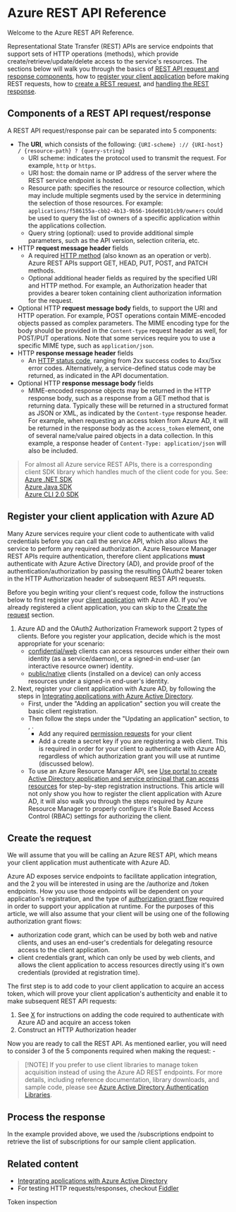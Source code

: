 # Azure REST API Reference

Welcome to the Azure REST API Reference.

Representational State Transfer (REST) APIs are service endpoints that support sets of HTTP operations (methods), which provide create/retrieve/update/delete access to the service's resources. The sections below will walk you through the basics of [REST API request and response components](#components-of-a-rest-api-requestresponse), how to [register your client application](#register-your-client-application-with-azure-ad) before making REST requests, how to [create a REST request](#create-the-request), and [handling the REST response](#process-the-response).

## Components of a REST API request/response

A REST API request/response pair can be separated into 5 components:

- The **URI**, which consists of the following: `{URI-scheme} :// {URI-host} / {resource-path} ? {query-string}`
    - URI scheme: indicates the protocol used to transmit the request. For example, `http` or `https`.  
    - URI host: the domain name or IP address of the server where the REST service endpoint is hosted.  
    - Resource path: specifies the resource or resource collection, which may include multiple segments used by the service in determining the selection of those resources. For example: `applications/f586155a-cbb2-4b13-9b56-16de60101cb9/owners` could be used to query the list of owners of a specific application within the applications collection.
    - Query string (optional): used to provide additional simple parameters, such as the API version, selection criteria, etc.
- HTTP **request message header** fields
    - A required [HTTP method](http://www.w3.org/Protocols/rfc2616/rfc2616-sec9.html) (also known as an operation or verb). Azure REST APIs support GET, HEAD, PUT, POST, and PATCH methods.
    - Optional additional header fields as required by the specified URI and HTTP method. For example, an Authorization header that provides a bearer token containing client authorization information for the request.
- Optional HTTP **request message body** fields, to support the URI and HTTP operation. For example, POST operations contain MIME-encoded objects passed as complex parameters. The MIME encoding type for the body should be provided in the `Content-type` request header as well, for POST/PUT operations. Note that some services require you to use a specific MIME type, such as `application/json`.  
- HTTP **response message header** fields
    - An [HTTP status code](http://www.w3.org/Protocols/HTTP/HTRESP.html), ranging from 2xx success codes to 4xx/5xx error codes. Alternatively, a service-defined status code may be returned, as indicated in the API documentation. 
- Optional HTTP **response message body** fields
    - MIME-encoded response objects may be returned in the HTTP response body, such as a response from a GET method that is returning data. Typically these will be returned in a structured format as JSON or XML, as indicated by the `Content-type` response header. For example, when requesting an access token from Azure AD, it will be returned in the response body as the `access_token` element, one of several name/value paired objects in a data collection. In this example, a response header of `Content-Type: application/json` will also be included.

> For almost all Azure service REST APIs, there is a corresponding client SDK library which handles much of the client code for you. See:  
> [Azure .NET SDK](https://docs.microsoft.com/en-us/dotnet/api)  
> [Azure Java SDK](https://docs.microsoft.com/en-us/java/api)  
> [Azure CLI 2.0 SDK](https://docs.microsoft.com/en-us/cli/azure)  

## Register your client application with Azure AD

Many Azure services require your client code to authenticate with valid credentials before you can call the service API, which also allows the service to perform any required authorization. Azure Resource Manager REST APIs require authentication, therefore client applications **must** authenticate with Azure Active Directory (AD), and provide proof of the authentication/authorization by passing the resulting OAuth2 bearer token in the HTTP Authorization header of subsequent REST API requests. 

Before you begin writing your client's request code, follow the instructions below to first register your [client application](https://azure.microsoft.com/documentation/articles/active-directory-dev-glossary/#client-application) with Azure AD. If you've already registered a client application, you can skip to the [Create the request](#create-the-request) section. 

1. Azure AD and the OAuth2 Authorization Framework support 2 types of clients. Before you register your application, decide which is the most appropriate for your scenario:  
    - [confidential/web](https://azure.microsoft.com/documentation/articles/active-directory-dev-glossary/#web-client) clients can access resources under either their own identity (as a service/daemon), or a signed-in end-user (an interactive resource owner) identity.  
    - [public/native](https://azure.microsoft.com/documentation/articles/active-directory-dev-glossary/#native-client) clients (installed on a device)  can only access resources under a signed-in end-user's identity. 
2. Next, register your client application with Azure AD, by following the steps in [Integrating applications with Azure Active Directory](https://azure.microsoft.com/en-us/documentation/articles/active-directory-integrating-applications).  
    - First, under the "Adding an application" section you will create the basic client registration. 
    - Then follow the steps under the "Updating an application" section, to , .
        - Add any required [permission requests](https://azure.microsoft.com/documentation/articles/active-directory-dev-glossary/#permissions) for your client
        - Add a create a secret key if you are registering a web client. This is required in order for your client to authenticate with Azure AD, regardless of which authorization grant you will use at runtime (discussed below).
    - To use an Azure Resource Manager API, see [Use portal to create Active Directory application and service principal that can access resources](https://azure.microsoft.com/documentation/articles/resource-group-create-service-principal-portal/) for step-by-step registration instructions. This article will not only show you how to register the client application with Azure AD, it will also walk you through the steps required by Azure Resource Manager to properly configure it's Role Based Access Control (RBAC) settings for authorizing the client.


## Create the request
We will assume that you will be calling an Azure REST API, which means your client application must authenticate with Azure AD. 

Azure AD exposes service endpoints to facilitate application integration, and the 2 you will be interested in using are the /authorize and /token endpoints. How you use those endpoints will be dependent on your application's registration, and the type of [authorization grant flow](https://azure.microsoft.com/documentation/articles/active-directory-dev-glossary/#authorization-grant) required in order to support your application at runtime. For the purposes of this article, we will also assume that your client will be using one of the following authorization grant flows:

- authorization code grant, which can be used by both web and native clients, and uses an end-user's credentials for delegating resource access to the client application.  
- client credentials grant, which can only be used by web clients, and allows the client application to access resources directly using it's own credentials (provided at registration time). 

The first step is to add code to your client application to acquire an access token, which will prove your client application's authenticity and enable it to make subsequent REST API requests:  

1. See [X]() for instructions on adding the code required to authenticate with Azure AD and acquire an access token
2. Construct an HTTP Authorization header 

Now you are ready to call the REST API. As mentioned earlier, you will need to consider 3 of the 5 components required when making the request:
    -   

> [!NOTE] If you prefer to use client libraries to manage token acquisition instead of using the Azure AD REST endpoints. For more details, including reference documentation, library downloads, and sample code, please see [Azure Active Directory Authentication Libraries](https://azure.microsoft.com/documentation/articles/active-directory-authentication-libraries/).


## Process the response
In the example provided above, we used the /subscriptions endpoint to retrieve the list of subscriptions for our sample client application.

## Related content
- [Integrating applications with Azure Active Directory](https://azure.microsoft.com/documentation/articles/active-directory-integrating-applications/)
- For testing HTTP requests/responses, checkout [Fiddler](http://www.telerik.com/fiddler)

Token inspection

